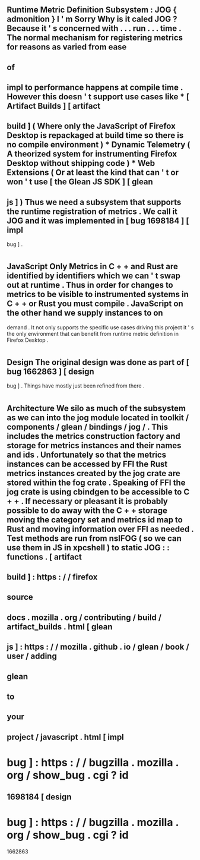 #
Runtime
Metric
Definition
Subsystem
:
JOG
{
admonition
}
I
'
m
Sorry
Why
is
it
caled
JOG
?
Because
it
'
s
concerned
with
.
.
.
run
.
.
.
time
.
The
normal
mechanism
for
registering
metrics
for
reasons
as
varied
from
ease
-
of
-
impl
to
performance
happens
at
compile
time
.
However
this
doesn
'
t
support
use
cases
like
*
[
Artifact
Builds
]
[
artifact
-
build
]
(
Where
only
the
JavaScript
of
Firefox
Desktop
is
repackaged
at
build
time
so
there
is
no
compile
environment
)
*
Dynamic
Telemetry
(
A
theorized
system
for
instrumenting
Firefox
Desktop
without
shipping
code
)
*
Web
Extensions
(
Or
at
least
the
kind
that
can
'
t
or
won
'
t
use
[
the
Glean
JS
SDK
]
[
glean
-
js
]
)
Thus
we
need
a
subsystem
that
supports
the
runtime
registration
of
metrics
.
We
call
it
JOG
and
it
was
implemented
in
[
bug
1698184
]
[
impl
-
bug
]
.
#
#
JavaScript
Only
Metrics
in
C
+
+
and
Rust
are
identified
by
identifiers
which
we
can
'
t
swap
out
at
runtime
.
Thus
in
order
for
changes
to
metrics
to
be
visible
to
instrumented
systems
in
C
+
+
or
Rust
you
must
compile
.
JavaScript
on
the
other
hand
we
supply
instances
to
on
-
demand
.
It
not
only
supports
the
specific
use
cases
driving
this
project
it
'
s
the
only
environment
that
can
benefit
from
runtime
metric
definition
in
Firefox
Desktop
.
#
#
Design
The
original
design
was
done
as
part
of
[
bug
1662863
]
[
design
-
bug
]
.
Things
have
mostly
just
been
refined
from
there
.
#
#
Architecture
We
silo
as
much
of
the
subsystem
as
we
can
into
the
jog
module
located
in
toolkit
/
components
/
glean
/
bindings
/
jog
/
.
This
includes
the
metrics
construction
factory
and
storage
for
metrics
instances
and
their
names
and
ids
.
Unfortunately
so
that
the
metrics
instances
can
be
accessed
by
FFI
the
Rust
metrics
instances
created
by
the
jog
crate
are
stored
within
the
fog
crate
.
Speaking
of
FFI
the
jog
crate
is
using
cbindgen
to
be
accessible
to
C
+
+
.
If
necessary
or
pleasant
it
is
probably
possible
to
do
away
with
the
C
+
+
storage
moving
the
category
set
and
metrics
id
map
to
Rust
and
moving
information
over
FFI
as
needed
.
Test
methods
are
run
from
nsIFOG
(
so
we
can
use
them
in
JS
in
xpcshell
)
to
static
JOG
:
:
functions
.
[
artifact
-
build
]
:
https
:
/
/
firefox
-
source
-
docs
.
mozilla
.
org
/
contributing
/
build
/
artifact_builds
.
html
[
glean
-
js
]
:
https
:
/
/
mozilla
.
github
.
io
/
glean
/
book
/
user
/
adding
-
glean
-
to
-
your
-
project
/
javascript
.
html
[
impl
-
bug
]
:
https
:
/
/
bugzilla
.
mozilla
.
org
/
show_bug
.
cgi
?
id
=
1698184
[
design
-
bug
]
:
https
:
/
/
bugzilla
.
mozilla
.
org
/
show_bug
.
cgi
?
id
=
1662863
